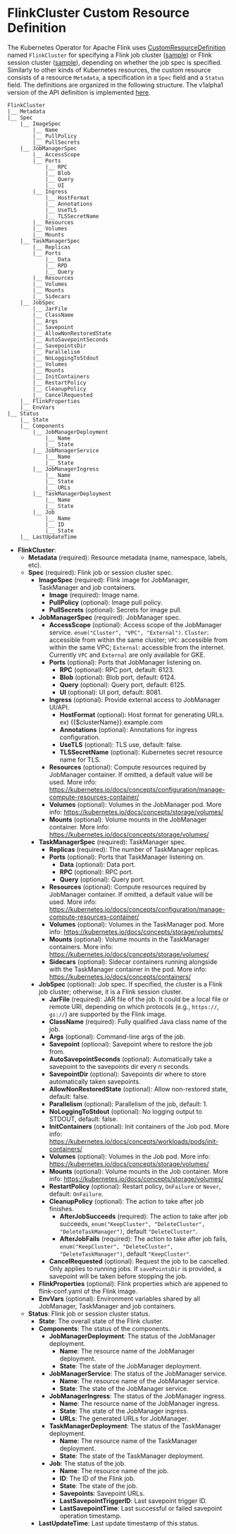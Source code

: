 # FlinkCluster Custom Resource Definition

The Kubernetes Operator for Apache Flink uses  [CustomResourceDefinition](https://kubernetes.io/docs/concepts/api-extension/custom-resources/)
named `FlinkCluster` for specifying a Flink job cluster ([sample](../config/samples/flinkoperator_v1alpha1_flinkjobcluster.yaml))
or Flink session cluster ([sample](../config/samples/flinkoperator_v1alpha1_flinksessioncluster.yaml)), depending on
whether the job spec is specified. Similarly to other kinds of Kubernetes resources, the custom resource consists of a
resource `Metadata`, a specification in a `Spec` field and a `Status` field. The definitions are organized in the
following structure. The v1alpha1 version of the API definition is implemented [here](../api/v1alpha1/flinkcluster_types.go).

```
FlinkCluster
|__ Metadata
|__ Spec
    |__ ImageSpec
        |__ Name
        |__ PullPolicy
        |__ PullSecrets
    |__ JobManagerSpec
        |__ AccessScope
        |__ Ports
            |__ RPC
            |__ Blob
            |__ Query
            |__ UI
        |__ Ingress
            |__ HostFormat
            |__ Annotations
            |__ UseTLS
            |__ TLSSecretName
        |__ Resources
        |__ Volumes
        |__ Mounts
    |__ TaskManagerSpec
        |__ Replicas
        |__ Ports
            |__ Data
            |__ RPD
            |__ Query
        |__ Resources
        |__ Volumes
        |__ Mounts
        |__ Sidecars
    |__ JobSpec
        |__ JarFile
        |__ ClassName
        |__ Args
        |__ Savepoint
        |__ AllowNonRestoredState
        |__ AutoSavepointSeconds
        |__ SavepointsDir
        |__ Parallelism
        |__ NoLoggingToStdout
        |__ Volumes
        |__ Mounts
        |__ InitContainers
        |__ RestartPolicy
        |__ CleanupPolicy
        |__ CancelRequested
    |__ FlinkProperties
    |__ EnvVars
|__ Status
    |__ State
    |__ Components
        |__ JobManagerDeployment
            |__ Name
            |__ State
        |__ JobManagerService
            |__ Name
            |__ State
        |__ JobManagerIngress
            |__ Name
            |__ State
            |__ URLs
        |__ TaskManagerDeployment
            |__ Name
            |__ State
        |__ Job
            |__ Name
            |__ ID
            |__ State
    |__ LastUpdateTime
```

* **FlinkCluster**:
  * **Metadata** (required): Resource metadata (name, namespace, labels, etc).
  * **Spec** (required): Flink job or session cluster spec.
    * **ImageSpec** (required): Flink image for JobManager, TaskManager and job containers.
      * **Image** (required): Image name.
      * **PullPolicy** (optional): Image pull policy.
      * **PullSecrets** (optional): Secrets for image pull.
    * **JobManagerSpec** (required): JobManager spec.
      * **AccessScope** (optional): Access scope of the JobManager service. `enum("Cluster", "VPC", "External")`.
        `Cluster`: accessible from within the same cluster; `VPC`: accessible from within the same VPC; `External`:
        accessible from the internet. Currently `VPC` and `External` are only available for GKE.
      * **Ports** (optional): Ports that JobManager listening on.
        * **RPC** (optional): RPC port, default: 6123.
        * **Blob** (optional): Blob port, default: 6124.
        * **Query** (optional): Query port, default: 6125.
        * **UI** (optional): UI port, default: 8081.
      * **Ingress** (optional): Provide external access to JobManager UI/API.
        * **HostFormat** (optional): Host format for generating URLs. ex) {{$clusterName}}.example.com
        * **Annotations** (optional): Annotations for ingress configuration.
        * **UseTLS** (optional): TLS use, default: false.
        * **TLSSecretName** (optional): Kubernetes secret resource name for TLS.
      * **Resources** (optional): Compute resources required by JobManager
        container. If omitted, a default value will be used.
        More info: https://kubernetes.io/docs/concepts/configuration/manage-compute-resources-container/
      * **Volumes** (optional): Volumes in the JobManager pod.
        More info: https://kubernetes.io/docs/concepts/storage/volumes/
      * **Mounts** (optional): Volume mounts in the JobManager container.
        More info: https://kubernetes.io/docs/concepts/storage/volumes/
    * **TaskManagerSpec** (required): TaskManager spec.
      * **Replicas** (required): The number of TaskManager replicas.
      * **Ports** (optional): Ports that TaskManager listening on.
        * **Data** (optional): Data port.
        * **RPC** (optional): RPC port.
        * **Query** (optional): Query port.
      * **Resources** (optional): Compute resources required by JobManager
        container. If omitted, a default value will be used.
        More info: https://kubernetes.io/docs/concepts/configuration/manage-compute-resources-container/
      * **Volumes** (optional): Volumes in the TaskManager pod.
        More info: https://kubernetes.io/docs/concepts/storage/volumes/
      * **Mounts** (optional): Volume mounts in the TaskManager containers.
        More info: https://kubernetes.io/docs/concepts/storage/volumes/
      * **Sidecars** (optional): Sidecar containers running alongside with the TaskManager container in the pod.
        More info: https://kubernetes.io/docs/concepts/containers/
    * **JobSpec** (optional): Job spec. If specified, the cluster is a Flink job cluster; otherwise, it is a Flink
      session cluster.
      * **JarFile** (required): JAR file of the job. It could be a local file or remote URI, depending on which
        protocols (e.g., `https://`, `gs://`) are supported by the Flink image.
      * **ClassName** (required): Fully qualified Java class name of the job.
      * **Args** (optional): Command-line args of the job.
      * **Savepoint** (optional): Savepoint where to restore the job from.
      * **AutoSavepointSeconds** (optional): Automatically take a savepoint to the savepoints dir every n seconds.
      * **SavepointDir** (optional): Savepoints dir where to store automatically taken savepoints.
      * **AllowNonRestoredState** (optional):  Allow non-restored state, default: false.
      * **Parallelism** (optional): Parallelism of the job, default: 1.
      * **NoLoggingToStdout** (optional): No logging output to STDOUT, default: false.
      * **InitContainers** (optional): Init containers of the Job pod.
        More info: https://kubernetes.io/docs/concepts/workloads/pods/init-containers/
      * **Volumes** (optional): Volumes in the Job pod.
        More info: https://kubernetes.io/docs/concepts/storage/volumes/
      * **Mounts** (optional): Volume mounts in the Job container.
        More info: https://kubernetes.io/docs/concepts/storage/volumes/
      * **RestartPolicy** (optional): Restart policy, `OnFailure` or `Never`, default: `OnFailure`.
      * **CleanupPolicy** (optional): The action to take after job finishes.
        * **AfterJobSucceeds** (required): The action to take after job succeeds,
          `enum("KeepCluster", "DeleteCluster", "DeleteTaskManager")`, default `"DeleteCluster"`.
        * **AfterJobFails** (required): The action to take after job fails,
          `enum("KeepCluster", "DeleteCluster", "DeleteTaskManager")`, default `"KeepCluster"`.
      * **CancelRequested** (optional): Request the job to be cancelled. Only applies to running jobs. If
        `savePointsDir` is provided, a savepoint will be taken before stopping the job.
    * **FlinkProperties** (optional): Flink properties which are appened to flink-conf.yaml of the Flink image.
    * **EnvVars** (optional): Environment variables shared by all JobManager, TaskManager and job containers.
  * **Status**: Flink job or session cluster status.
    * **State**: The overall state of the Flink cluster.
    * **Components**: The status of the components.
      * **JobManagerDeployment**: The status of the JobManager deployment.
        * **Name**: The resource name of the JobManager deployment.
        * **State**: The state of the JobManager deployment.
      * **JobManagerService**: The status of the JobManager service.
        * **Name**: The resource name of the JobManager service.
        * **State**: The state of the JobManager service.
      * **JobManagerIngress**: The status of the JobManager ingress.
        * **Name**: The resource name of the JobManager ingress.
        * **State**: The state of the JobManager ingress.
        * **URLs**: The generated URLs for JobManager.
      * **TaskManagerDeployment**: The status of the TaskManager deployment.
        * **Name**: The resource name of the TaskManager deployment.
        * **State**: The state of the TaskManager deployment.
      * **Job**: The status of the job.
        * **Name**: The resource name of the job.
        * **ID**: The ID of the Flink job.
        * **State**: The state of the job.
        * **Savepoints**: Savepoint URLs.
        * **LastSavepointTriggerID**: Last savepoint trigger ID.
        * **LastSavepointTime**: Last successful or failed savepoint operation timestamp.
    * **LastUpdateTime**: Last update timestamp of this status.
